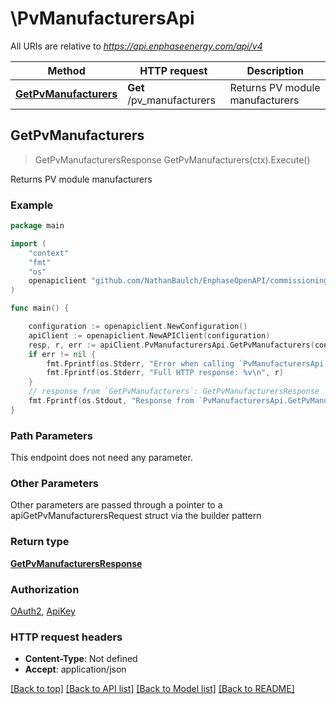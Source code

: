 # \PvManufacturersApi

All URIs are relative to *https://api.enphaseenergy.com/api/v4*

Method | HTTP request | Description
------------- | ------------- | -------------
[**GetPvManufacturers**](PvManufacturersApi.md#GetPvManufacturers) | **Get** /pv_manufacturers | Returns PV module manufacturers



## GetPvManufacturers

> GetPvManufacturersResponse GetPvManufacturers(ctx).Execute()

Returns PV module manufacturers



### Example

```go
package main

import (
    "context"
    "fmt"
    "os"
    openapiclient "github.com/NathanBaulch/EnphaseOpenAPI/commissioning"
)

func main() {

    configuration := openapiclient.NewConfiguration()
    apiClient := openapiclient.NewAPIClient(configuration)
    resp, r, err := apiClient.PvManufacturersApi.GetPvManufacturers(context.Background()).Execute()
    if err != nil {
        fmt.Fprintf(os.Stderr, "Error when calling `PvManufacturersApi.GetPvManufacturers``: %v\n", err)
        fmt.Fprintf(os.Stderr, "Full HTTP response: %v\n", r)
    }
    // response from `GetPvManufacturers`: GetPvManufacturersResponse
    fmt.Fprintf(os.Stdout, "Response from `PvManufacturersApi.GetPvManufacturers`: %v\n", resp)
}
```

### Path Parameters

This endpoint does not need any parameter.

### Other Parameters

Other parameters are passed through a pointer to a apiGetPvManufacturersRequest struct via the builder pattern


### Return type

[**GetPvManufacturersResponse**](GetPvManufacturersResponse.md)

### Authorization

[OAuth2](../README.md#OAuth2), [ApiKey](../README.md#ApiKey)

### HTTP request headers

- **Content-Type**: Not defined
- **Accept**: application/json

[[Back to top]](#) [[Back to API list]](../README.md#documentation-for-api-endpoints)
[[Back to Model list]](../README.md#documentation-for-models)
[[Back to README]](../README.md)

